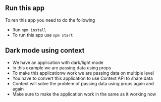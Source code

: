 ## Run this app

To ren this app you need to do the following

- Run `npm install`
- To run this app use `npm start`

## Dark mode using context

- We have an application with dark/light mode
- In this example we are passing data using props
- To make this applicationw work we are passing data on multiple level
- You have to convert this application to use Context API to share data
- Context will solve the problem of passing data using props again and again
- Make sure to make the application work in the same as it working now
